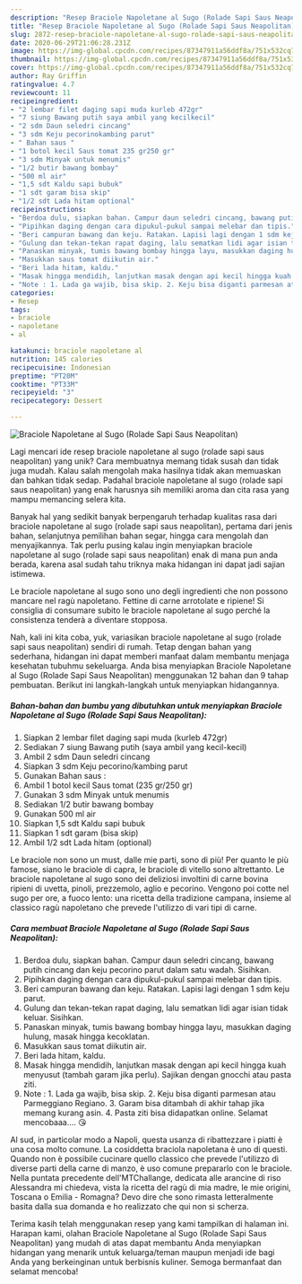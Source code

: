 ```yaml
---
description: "Resep Braciole Napoletane al Sugo (Rolade Sapi Saus Neapolitan), Enak"
title: "Resep Braciole Napoletane al Sugo (Rolade Sapi Saus Neapolitan), Enak"
slug: 2872-resep-braciole-napoletane-al-sugo-rolade-sapi-saus-neapolitan-enak
date: 2020-06-29T21:06:28.231Z
image: https://img-global.cpcdn.com/recipes/87347911a56ddf8a/751x532cq70/braciole-napoletane-al-sugo-rolade-sapi-saus-neapolitan-foto-resep-utama.jpg
thumbnail: https://img-global.cpcdn.com/recipes/87347911a56ddf8a/751x532cq70/braciole-napoletane-al-sugo-rolade-sapi-saus-neapolitan-foto-resep-utama.jpg
cover: https://img-global.cpcdn.com/recipes/87347911a56ddf8a/751x532cq70/braciole-napoletane-al-sugo-rolade-sapi-saus-neapolitan-foto-resep-utama.jpg
author: Ray Griffin
ratingvalue: 4.7
reviewcount: 11
recipeingredient:
- "2 lembar filet daging sapi muda kurleb 472gr"
- "7 siung Bawang putih saya ambil yang kecilkecil"
- "2 sdm Daun seledri cincang"
- "3 sdm Keju pecorinokambing parut"
- " Bahan saus "
- "1 botol kecil Saus tomat 235 gr250 gr"
- "3 sdm Minyak untuk menumis"
- "1/2 butir bawang bombay"
- "500 ml air"
- "1,5 sdt Kaldu sapi bubuk"
- "1 sdt garam bisa skip"
- "1/2 sdt Lada hitam optional"
recipeinstructions:
- "Berdoa dulu, siapkan bahan. Campur daun seledri cincang, bawang putih cincang dan keju pecorino parut dalam satu wadah. Sisihkan."
- "Pipihkan daging dengan cara dipukul-pukul sampai melebar dan tipis."
- "Beri campuran bawang dan keju. Ratakan. Lapisi lagi dengan 1 sdm keju parut."
- "Gulung dan tekan-tekan rapat daging, lalu sematkan lidi agar isian tidak keluar. Sisihkan."
- "Panaskan minyak, tumis bawang bombay hingga layu, masukkan daging hulung, masak hingga kecoklatan."
- "Masukkan saus tomat diikutin air."
- "Beri lada hitam, kaldu."
- "Masak hingga mendidih, lanjutkan masak dengan api kecil hingga kuah menyusut (tambah garam jika perlu). Sajikan dengan gnocchi atau pasta ziti."
- "Note : 1. Lada ga wajib, bisa skip. 2. Keju bisa diganti parmesan atau Parmeggiano Regiano. 3. Garam bisa ditambah di akhir tahap jika memang kurang asin. 4. Pasta ziti bisa didapatkan online. Selamat mencobaaa.... 😘"
categories:
- Resep
tags:
- braciole
- napoletane
- al

katakunci: braciole napoletane al 
nutrition: 145 calories
recipecuisine: Indonesian
preptime: "PT20M"
cooktime: "PT33M"
recipeyield: "3"
recipecategory: Dessert

---
```



![Braciole Napoletane al Sugo (Rolade Sapi Saus Neapolitan)](https://img-global.cpcdn.com/recipes/87347911a56ddf8a/751x532cq70/braciole-napoletane-al-sugo-rolade-sapi-saus-neapolitan-foto-resep-utama.jpg)

Lagi mencari ide resep braciole napoletane al sugo (rolade sapi saus neapolitan) yang unik? Cara membuatnya memang tidak susah dan tidak juga mudah. Kalau salah mengolah maka hasilnya tidak akan memuaskan dan bahkan tidak sedap. Padahal braciole napoletane al sugo (rolade sapi saus neapolitan) yang enak harusnya sih memiliki aroma dan cita rasa yang mampu memancing selera kita.

Banyak hal yang sedikit banyak berpengaruh terhadap kualitas rasa dari braciole napoletane al sugo (rolade sapi saus neapolitan), pertama dari jenis bahan, selanjutnya pemilihan bahan segar, hingga cara mengolah dan menyajikannya. Tak perlu pusing kalau ingin menyiapkan braciole napoletane al sugo (rolade sapi saus neapolitan) enak di mana pun anda berada, karena asal sudah tahu triknya maka hidangan ini dapat jadi sajian istimewa.

Le braciole napoletane al sugo sono uno degli ingredienti che non possono mancare nel ragù napoletano. Fettine di carne arrotolate e ripiene! Si consiglia di consumare subito le braciole napoletane al sugo perché la consistenza tenderà a diventare stopposa.


Nah, kali ini kita coba, yuk, variasikan braciole napoletane al sugo (rolade sapi saus neapolitan) sendiri di rumah. Tetap dengan bahan yang sederhana, hidangan ini dapat memberi manfaat dalam membantu menjaga kesehatan tubuhmu sekeluarga. Anda bisa menyiapkan Braciole Napoletane al Sugo (Rolade Sapi Saus Neapolitan) menggunakan 12 bahan dan 9 tahap pembuatan. Berikut ini langkah-langkah untuk menyiapkan hidangannya.

<!--inarticleads1-->

##### Bahan-bahan dan bumbu yang dibutuhkan untuk menyiapkan Braciole Napoletane al Sugo (Rolade Sapi Saus Neapolitan):

1. Siapkan 2 lembar filet daging sapi muda (kurleb 472gr)
1. Sediakan 7 siung Bawang putih (saya ambil yang kecil-kecil)
1. Ambil 2 sdm Daun seledri cincang
1. Siapkan 3 sdm Keju pecorino/kambing parut
1. Gunakan  Bahan saus :
1. Ambil 1 botol kecil Saus tomat (235 gr/250 gr)
1. Gunakan 3 sdm Minyak untuk menumis
1. Sediakan 1/2 butir bawang bombay
1. Gunakan 500 ml air
1. Siapkan 1,5 sdt Kaldu sapi bubuk
1. Siapkan 1 sdt garam (bisa skip)
1. Ambil 1/2 sdt Lada hitam (optional)


Le braciole non sono un must, dalle mie parti, sono di più! Per quanto le più famose, siano le braciole di capra, le braciole di vitello sono altrettanto. Le braciole napoletane al sugo sono dei deliziosi involtini di carne bovina ripieni di uvetta, pinoli, prezzemolo, aglio e pecorino. Vengono poi cotte nel sugo per ore, a fuoco lento: una ricetta della tradizione campana, insieme al classico ragù napoletano che prevede l&#39;utilizzo di vari tipi di carne. 

<!--inarticleads2-->

##### Cara membuat Braciole Napoletane al Sugo (Rolade Sapi Saus Neapolitan):

1. Berdoa dulu, siapkan bahan. Campur daun seledri cincang, bawang putih cincang dan keju pecorino parut dalam satu wadah. Sisihkan.
1. Pipihkan daging dengan cara dipukul-pukul sampai melebar dan tipis.
1. Beri campuran bawang dan keju. Ratakan. Lapisi lagi dengan 1 sdm keju parut.
1. Gulung dan tekan-tekan rapat daging, lalu sematkan lidi agar isian tidak keluar. Sisihkan.
1. Panaskan minyak, tumis bawang bombay hingga layu, masukkan daging hulung, masak hingga kecoklatan.
1. Masukkan saus tomat diikutin air.
1. Beri lada hitam, kaldu.
1. Masak hingga mendidih, lanjutkan masak dengan api kecil hingga kuah menyusut (tambah garam jika perlu). Sajikan dengan gnocchi atau pasta ziti.
1. Note : 1. Lada ga wajib, bisa skip. 2. Keju bisa diganti parmesan atau Parmeggiano Regiano. 3. Garam bisa ditambah di akhir tahap jika memang kurang asin. 4. Pasta ziti bisa didapatkan online. Selamat mencobaaa.... 😘


Al sud, in particolar modo a Napoli, questa usanza di ribattezzare i piatti è una cosa molto comune. La cosiddetta braciola napoletana è uno di questi. Quando non è possibile cucinare quello classico che prevede l&#39;utilizzo di diverse parti della carne di manzo, è uso comune prepararlo con le braciole. Nella puntata precedente dell&#39;MTChallange, dedicata alle arancine di riso Alessandra mi chiedeva, vista la ricetta del ragù di mia madre, le mie origini, Toscana o Emilia - Romagna? Devo dire che sono rimasta letteralmente basita dalla sua domanda e ho realizzato che qui non si scherza. 

Terima kasih telah menggunakan resep yang kami tampilkan di halaman ini. Harapan kami, olahan Braciole Napoletane al Sugo (Rolade Sapi Saus Neapolitan) yang mudah di atas dapat membantu Anda menyiapkan hidangan yang menarik untuk keluarga/teman maupun menjadi ide bagi Anda yang berkeinginan untuk berbisnis kuliner. Semoga bermanfaat dan selamat mencoba!
